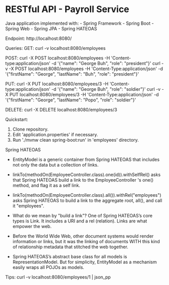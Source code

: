 # RESTful API - Payroll Service

Java application implemented with:
    - Spring Framework
        - Spring Boot
        - Spring Web
        - Spring JPA
        - Spring HATEOAS

Endpoint:
http://localhost:8080/

Queries:
GET:
curl -v localhost:8080/employees

POST:
curl -X POST localhost:8080/employees -H 'Content-type:application/json' -d '{"name": "George Buh", "role": "president"}'
curl -v -X POST localhost:8080/employees -H 'Content-Type:application/json' -d '{"firstName": "George", "lastName": "Buh", "role": "president"}'

PUT:
curl -X PUT localhost:8080/employees/3 -H 'Content-type:application/json' -d '{"name": "George Buh", "role": "soldier"}'
curl -v -X PUT localhost:8080/employees/3 -H 'Content-Type:application/json' -d '{"firstName": "George", "lastName": "Popo", "role": "soldier"}'

DELETE:
curl -X DELETE localhost:8080/employees/3

Quickstart:

1. Clone repository.
2. Edit 'application.properties' if necessary.
3. Run './mvnw clean spring-boot:run' in 'employees' directory.


Spring HATEOAS
- EntityModel<T> is a generic container from Spring HATEOAS that includes not only the data but a collection of links.

- linkTo(methodOn(EmployeeController.class).one(id)).withSelfRel() asks that Spring HATEOAS build a link to the EmployeeController 's one() method, and flag it as a self link.

- linkTo(methodOn(EmployeeController.class).all()).withRel("employees") asks Spring HATEOAS to build a link to the aggregate root, all(), and call it "employees".

- What do we mean by "build a link"? One of Spring HATEOAS’s core types is Link. It includes a URI and a rel (relation). Links are what empower the web. 
- Before the World Wide Web, other document systems would render information or links, but it was the linking of documents WITH this kind of relationship metadata that stitched the web together.

- Spring HATEOAS’s abstract base class for all models is RepresentationModel. But for simplicity, EntityModel<T> as a mechanism easily wraps all POJOs as models.

Tips:
curl -v localhost:8080/employees/1 | json_pp
